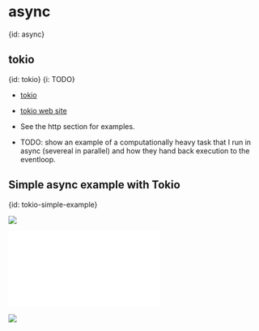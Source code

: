 # async
{id: async}

## tokio
{id: tokio}
{i: TODO}

* [tokio](https://crates.io/crates/tokio)
* [tokio web site](https://tokio.rs/)

* See the http section for examples.

* TODO: show an example of a computationally heavy task that I run in async
(severeal in parallel) and how they hand back execution to the eventloop.


## Simple async example with Tokio
{id: tokio-simple-example}

![](examples/tokio/simple/Cargo.toml)

![](examples/tokio/simple/src/main.rs)

![](examples/tokio/simple/out.out)



